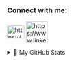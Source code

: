 <h3 align="left">Connect with me:</h3>
<p align="left">
<a href="https://linkedin.com/in/https://www.linkedin.com/in/adryan-reis-9940ba186" target="blank"><img align="center" src="https://raw.githubusercontent.com/rahuldkjain/github-profile-readme-generator/master/src/images/icons/Social/linked-in-alt.svg" alt="https://www.linkedin.com/in/adryan-reis-9940ba186" height="30" width="40" /></a>
  <a href="https://www.codewars.com/users/Nasc1mento" target="blank"><img align="center" src="https://img.icons8.com/color/480/null/codewars.png" alt="https://www.linkedin.com/in/adryan-reis-9940ba186" height="50" width="50" /></a>
  
</p>
<details>
<summary>📅 My GitHub Stats</summary>
<div>
  <p ><img align="left" src="https://github-readme-stats-git-masterrstaa-rickstaa.vercel.app/api?username=Nasc1mento&&show_icons=true&theme=dark" alt="nasc1mento" /></p>

  <p >&nbsp;<img align="center" src="https://github-readme-stats-git-masterrstaa-rickstaa.vercel.app/api/top-langs/?username=Nasc1mento&theme=dark&&show_icons=true&locale=en&layout=compact&langs_count=15" alt="nasc1mento" /></p>
  
 <p><img align="center" src="https://github-readme-streak-stats.herokuapp.com/?user=nasc1mento&theme=dark" alt="nasc1mento" /></p>
  
</details>

</div>

